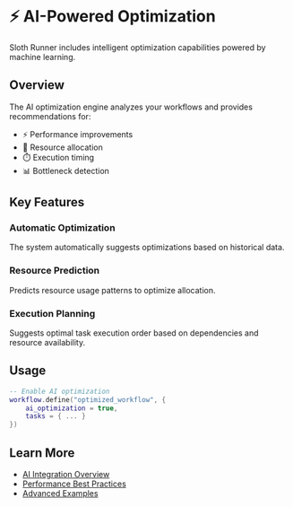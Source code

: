 # ⚡ AI-Powered Optimization

Sloth Runner includes intelligent optimization capabilities powered by machine learning.

## Overview

The AI optimization engine analyzes your workflows and provides recommendations for:

- ⚡ Performance improvements
- 🔄 Resource allocation
- ⏱️ Execution timing
- 📊 Bottleneck detection

## Key Features

### Automatic Optimization
The system automatically suggests optimizations based on historical data.

### Resource Prediction
Predicts resource usage patterns to optimize allocation.

### Execution Planning
Suggests optimal task execution order based on dependencies and resource availability.

## Usage

```lua
-- Enable AI optimization
workflow.define("optimized_workflow", {
    ai_optimization = true,
    tasks = { ... }
})
```

## Learn More

- [AI Integration Overview](../../ai-integration.md)
- [Performance Best Practices](../best-practices.md)
- [Advanced Examples](../advanced-examples.md)
